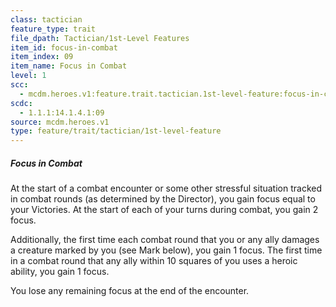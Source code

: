 ```yaml
---
class: tactician
feature_type: trait
file_dpath: Tactician/1st-Level Features
item_id: focus-in-combat
item_index: 09
item_name: Focus in Combat
level: 1
scc:
  - mcdm.heroes.v1:feature.trait.tactician.1st-level-feature:focus-in-combat
scdc:
  - 1.1.1:14.1.4.1:09
source: mcdm.heroes.v1
type: feature/trait/tactician/1st-level-feature
---
```


##### Focus in Combat

At the start of a combat encounter or some other stressful situation tracked in combat rounds (as determined by the Director), you gain focus equal to your Victories. At the start of each of your turns during combat, you gain 2 focus.

Additionally, the first time each combat round that you or any ally damages a creature marked by you (see Mark below), you gain 1 focus. The first time in a combat round that any ally within 10 squares of you uses a heroic ability, you gain 1 focus.

You lose any remaining focus at the end of the encounter.

